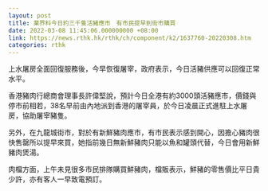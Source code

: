 ```yaml
---
layout: post
title: 業界料今日約三千隻活豬應市　有市民提早到街市購買
date: 2022-03-08 11:45:06.000000000 +08:00
link: https://news.rthk.hk/rthk/ch/component/k2/1637760-20220308.htm
categories: rthk
---
```


上水屠房全面回復服務後，今早恢復屠宰，政府表示，今日活豬供應可以回復正常水平。

香港豬肉行總商會理事長許偉堅說，預計今日全港有約3000頭活豬應市，價錢與停市前相若，38名早前由內地派到香港的屠宰員，於今日凌晨正式進駐上水屠房，協助屠宰豬隻。

另外，在九龍城街市，對於有新鮮豬肉應市，有市民表示感到開心，因擔心豬肉很快售罄所以提早來買，她指前幾日無新鮮豬肉只能以魚和罐頭代替，今日會用新鮮豬肉煲湯。

肉檔方面，上午未見很多市民排隊購買鮮豬肉，檔販表示，鮮豬的零售價比平日貴少許，亦有客人一早致電預訂。
